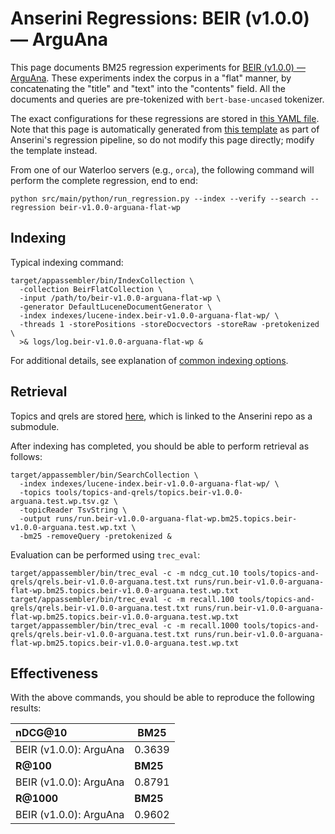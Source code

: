 # Anserini Regressions: BEIR (v1.0.0) &mdash; ArguAna

This page documents BM25 regression experiments for [BEIR (v1.0.0) &mdash; ArguAna](http://beir.ai/).
These experiments index the corpus in a "flat" manner, by concatenating the "title" and "text" into the "contents" field.
All the documents and queries are pre-tokenized with `bert-base-uncased` tokenizer.

The exact configurations for these regressions are stored in [this YAML file](../../src/main/resources/regression/beir-v1.0.0-arguana-flat-wp.yaml).
Note that this page is automatically generated from [this template](../../src/main/resources/docgen/templates/beir-v1.0.0-arguana-flat-wp.template) as part of Anserini's regression pipeline, so do not modify this page directly; modify the template instead.

From one of our Waterloo servers (e.g., `orca`), the following command will perform the complete regression, end to end:

```
python src/main/python/run_regression.py --index --verify --search --regression beir-v1.0.0-arguana-flat-wp
```

## Indexing

Typical indexing command:

```
target/appassembler/bin/IndexCollection \
  -collection BeirFlatCollection \
  -input /path/to/beir-v1.0.0-arguana-flat-wp \
  -generator DefaultLuceneDocumentGenerator \
  -index indexes/lucene-index.beir-v1.0.0-arguana-flat-wp/ \
  -threads 1 -storePositions -storeDocvectors -storeRaw -pretokenized \
  >& logs/log.beir-v1.0.0-arguana-flat-wp &
```

For additional details, see explanation of [common indexing options](../../docs/common-indexing-options.md).

## Retrieval

Topics and qrels are stored [here](https://github.com/castorini/anserini-tools/tree/master/topics-and-qrels), which is linked to the Anserini repo as a submodule.

After indexing has completed, you should be able to perform retrieval as follows:

```
target/appassembler/bin/SearchCollection \
  -index indexes/lucene-index.beir-v1.0.0-arguana-flat-wp/ \
  -topics tools/topics-and-qrels/topics.beir-v1.0.0-arguana.test.wp.tsv.gz \
  -topicReader TsvString \
  -output runs/run.beir-v1.0.0-arguana-flat-wp.bm25.topics.beir-v1.0.0-arguana.test.wp.txt \
  -bm25 -removeQuery -pretokenized &
```

Evaluation can be performed using `trec_eval`:

```
target/appassembler/bin/trec_eval -c -m ndcg_cut.10 tools/topics-and-qrels/qrels.beir-v1.0.0-arguana.test.txt runs/run.beir-v1.0.0-arguana-flat-wp.bm25.topics.beir-v1.0.0-arguana.test.wp.txt
target/appassembler/bin/trec_eval -c -m recall.100 tools/topics-and-qrels/qrels.beir-v1.0.0-arguana.test.txt runs/run.beir-v1.0.0-arguana-flat-wp.bm25.topics.beir-v1.0.0-arguana.test.wp.txt
target/appassembler/bin/trec_eval -c -m recall.1000 tools/topics-and-qrels/qrels.beir-v1.0.0-arguana.test.txt runs/run.beir-v1.0.0-arguana-flat-wp.bm25.topics.beir-v1.0.0-arguana.test.wp.txt
```

## Effectiveness

With the above commands, you should be able to reproduce the following results:

| **nDCG@10**                                                                                                  | **BM25**  |
|:-------------------------------------------------------------------------------------------------------------|-----------|
| BEIR (v1.0.0): ArguAna                                                                                       | 0.3639    |
| **R@100**                                                                                                    | **BM25**  |
| BEIR (v1.0.0): ArguAna                                                                                       | 0.8791    |
| **R@1000**                                                                                                   | **BM25**  |
| BEIR (v1.0.0): ArguAna                                                                                       | 0.9602    |
